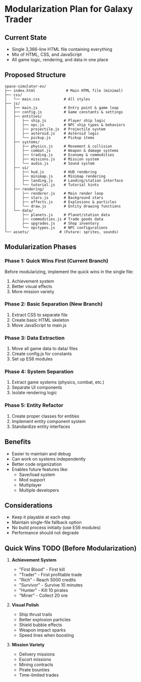 # Modularization Plan for Galaxy Trader

## Current State
- Single 3,366-line HTML file containing everything
- Mix of HTML, CSS, and JavaScript
- All game logic, rendering, and data in one place

## Proposed Structure

```
space-simulator-ev/
├── index.html              # Main HTML file (minimal)
├── css/
│   └── main.css           # All styles
├── js/
│   ├── main.js            # Entry point & game loop
│   ├── config.js          # Game constants & settings
│   ├── entities/
│   │   ├── ship.js        # Player ship logic
│   │   ├── npc.js         # NPC ship types & behaviors
│   │   ├── projectile.js  # Projectile system
│   │   ├── asteroid.js    # Asteroid logic
│   │   └── pickup.js      # Pickup items
│   ├── systems/
│   │   ├── physics.js     # Movement & collision
│   │   ├── combat.js      # Weapon & damage systems
│   │   ├── trading.js     # Economy & commodities
│   │   ├── missions.js    # Mission system
│   │   └── audio.js       # Sound system
│   ├── ui/
│   │   ├── hud.js         # HUD rendering
│   │   ├── minimap.js     # Minimap rendering
│   │   ├── landing.js     # Landing/station interface
│   │   └── tutorial.js    # Tutorial hints
│   ├── rendering/
│   │   ├── renderer.js    # Main render loop
│   │   ├── stars.js       # Background stars
│   │   ├── effects.js     # Explosions & particles
│   │   └── draw.js        # Entity drawing functions
│   └── data/
│       ├── planets.js     # Planet/station data
│       ├── commodities.js # Trade goods data
│       ├── upgrades.js    # Shop inventory
│       └── npctypes.js    # NPC configurations
└── assets/              # (Future: sprites, sounds)
```

## Modularization Phases

### Phase 1: Quick Wins First (Current Branch)
Before modularizing, implement the quick wins in the single file:
1. Achievement system
2. Better visual effects
3. More mission variety

### Phase 2: Basic Separation (New Branch)
1. Extract CSS to separate file
2. Create basic HTML skeleton
3. Move JavaScript to main.js

### Phase 3: Data Extraction
1. Move all game data to data/ files
2. Create config.js for constants
3. Set up ES6 modules

### Phase 4: System Separation
1. Extract game systems (physics, combat, etc.)
2. Separate UI components
3. Isolate rendering logic

### Phase 5: Entity Refactor
1. Create proper classes for entities
2. Implement entity component system
3. Standardize entity interfaces

## Benefits
- Easier to maintain and debug
- Can work on systems independently
- Better code organization
- Enables future features like:
  - Save/load system
  - Mod support
  - Multiplayer
  - Multiple developers

## Considerations
- Keep it playable at each step
- Maintain single-file fallback option
- No build process initially (use ES6 modules)
- Performance should not degrade

## Quick Wins TODO (Before Modularization)
1. **Achievement System**
   - "First Blood" - First kill
   - "Trader" - First profitable trade
   - "Rich" - Reach 5000 credits
   - "Survivor" - Survive 10 minutes
   - "Hunter" - Kill 10 pirates
   - "Miner" - Collect 20 ore

2. **Visual Polish**
   - Ship thrust trails
   - Better explosion particles
   - Shield bubble effects
   - Weapon impact sparks
   - Speed lines when boosting

3. **Mission Variety**
   - Delivery missions
   - Escort missions
   - Mining contracts
   - Pirate bounties
   - Time-limited trades
